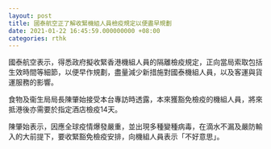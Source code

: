 ```yaml
---
layout: post
title: 國泰航空正了解收緊機組人員檢疫規定以便盡早規劃
date: 2021-01-22 16:45:59.000000000 +08:00
categories: rthk
---
```


國泰航空表示，得悉政府擬收緊香港機組人員的隔離檢疫規定，正向當局索取包括生效時間等細節，以便早作規劃，盡量減少新措施對國泰機組人員，以及客運與貨運服務的影響。

食物及衞生局局長陳肇始接受本台專訪時透露，本來獲豁免檢疫的機組人員，將來抵港後亦需要於指定酒店檢疫14天。

陳肇始表示，因應全球疫情爆發嚴重，並出現多種變種病毒，在滴水不漏及嚴防輸入的大前提下，要收緊豁免檢疫安排，向機組人員表示「不好意思」。
